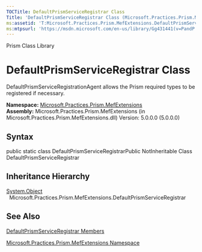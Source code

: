```yaml
---
TOCTitle: DefaultPrismServiceRegistrar Class
Title: 'DefaultPrismServiceRegistrar Class (Microsoft.Practices.Prism.MefExtensions)'
ms:assetid: 'T:Microsoft.Practices.Prism.MefExtensions.DefaultPrismServiceRegistrar'
ms:mtpsurl: 'https://msdn.microsoft.com/en-us/library/Gg431441(v=PandP.50)'
---
```


Prism Class Library

DefaultPrismServiceRegistrar Class
==================================

DefaultPrismServiceRegistrationAgent allows the Prism required types to be registered if necessary.

**Namespace:** [Microsoft.Practices.Prism.MefExtensions](https://msdn.microsoft.com/n:microsoft.practices.prism.mefextensions)
**Assembly:** Microsoft.Practices.Prism.MefExtensions (in Microsoft.Practices.Prism.MefExtensions.dll) Version: 5.0.0.0 (5.0.0.0)

## Syntax


<span id="syntaxToggle"></span>public static class DefaultPrismServiceRegistrarPublic NotInheritable Class DefaultPrismServiceRegistrar

Inheritance Hierarchy
---------------------

<span id="familyToggle"></span>[System.Object](http://msdn2.microsoft.com/en-us/library/e5kfa45b)
  Microsoft.Practices.Prism.MefExtensions.DefaultPrismServiceRegistrar

See Also
--------


[DefaultPrismServiceRegistrar Members](https://msdn.microsoft.com/allmembers.t:microsoft.practices.prism.mefextensions.defaultprismserviceregistrar)

[Microsoft.Practices.Prism.MefExtensions Namespace](https://msdn.microsoft.com/n:microsoft.practices.prism.mefextensions)
